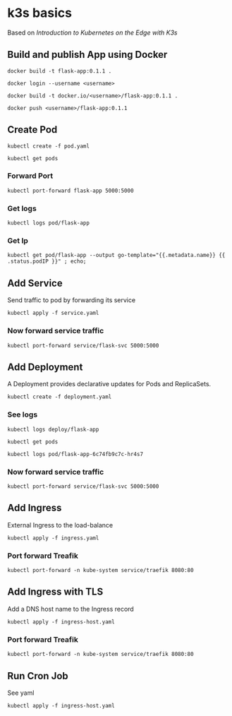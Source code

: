 # k3s basics
Based on _Introduction to Kubernetes on the Edge with K3s_

## Build and publish App using Docker
```
docker build -t flask-app:0.1.1 .
```
```
docker login --username <username>
```
```
docker build -t docker.io/<username>/flask-app:0.1.1 .
```
```
docker push <username>/flask-app:0.1.1
```
## Create Pod 

```
kubectl create -f pod.yaml
```
```
kubectl get pods
```
### Forward Port
```
kubectl port-forward flask-app 5000:5000
```
### Get logs
```
kubectl logs pod/flask-app
```
### Get Ip
```
kubectl get pod/flask-app --output go-template="{{.metadata.name}} {{ .status.podIP }}" ; echo;
```
## Add Service
Send traffic to pod by forwarding its service
```
kubectl apply -f service.yaml
```
### Now forward service traffic
```
kubectl port-forward service/flask-svc 5000:5000
```
## Add Deployment
A Deployment provides declarative updates for Pods and ReplicaSets.
```
kubectl create -f deployment.yaml
```
### See logs
```
kubectl logs deploy/flask-app
```
```
kubectl get pods
```
```
kubectl logs pod/flask-app-6c74fb9c7c-hr4s7
```
### Now forward service traffic
```
kubectl port-forward service/flask-svc 5000:5000
```
## Add Ingress
External Ingress to the load-balance
```
kubectl apply -f ingress.yaml
```
### Port forward Treafik
```
kubectl port-forward -n kube-system service/traefik 8080:80
```
## Add Ingress with TLS
Add a DNS host name to the Ingress record 
```
kubectl apply -f ingress-host.yaml
```
### Port forward Treafik
```
kubectl port-forward -n kube-system service/traefik 8080:80
```
## Run Cron Job
See yaml
```
kubectl apply -f ingress-host.yaml
```